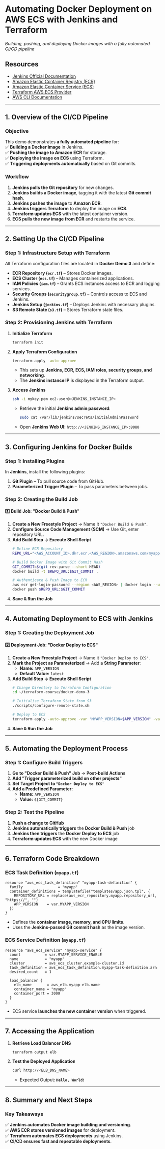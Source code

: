 # **Automating Docker Deployment on AWS ECS with Jenkins and Terraform**  
*Building, pushing, and deploying Docker images with a fully automated CI/CD pipeline*  

## **Resources**  
- [Jenkins Official Documentation](https://www.jenkins.io/doc/)  
- [Amazon Elastic Container Registry (ECR)](https://aws.amazon.com/ecr/)  
- [Amazon Elastic Container Service (ECS)](https://aws.amazon.com/ecs/)  
- [Terraform AWS ECS Provider](https://registry.terraform.io/providers/hashicorp/aws/latest/docs/resources/ecs_cluster)  
- [AWS CLI Documentation](https://docs.aws.amazon.com/cli/latest/userguide/cli-configure-quickstart.html)  

---

## **1. Overview of the CI/CD Pipeline**  

### **Objective**  
This demo demonstrates **a fully automated pipeline** for:  
✅ **Building a Docker image** in Jenkins.  
✅ **Pushing the image to Amazon ECR** for storage.  
✅ **Deploying the image on ECS** using Terraform.  
✅ **Triggering deployments automatically** based on Git commits.  

### **Workflow**  

1. **Jenkins polls the Git repository** for new changes.  
2. **Jenkins builds a Docker image**, tagging it with the latest **Git commit hash**.  
3. **Jenkins pushes the image** to **Amazon ECR**.  
4. **Jenkins triggers Terraform** to deploy the image on **ECS**.  
5. **Terraform updates ECS** with the latest container version.  
6. **ECS pulls the new image from ECR** and restarts the service.  

---

## **2. Setting Up the CI/CD Pipeline**  

### **Step 1: Infrastructure Setup with Terraform**  

All Terraform configuration files are located in **Docker Demo 3** and define:  
- **ECR Repository (`ecr.tf`)** – Stores Docker images.  
- **ECS Cluster (`ecs.tf`)** – Manages containerized applications.  
- **IAM Policies (`iam.tf`)** – Grants ECS instances access to ECR and logging services.  
- **Security Groups (`securitygroup.tf`)** – Controls access to ECS and Jenkins.  
- **Jenkins Setup (`jenkins.tf`)** – Deploys Jenkins with necessary plugins.  
- **S3 Remote State (`s3.tf`)** – Stores Terraform state files.  

### **Step 2: Provisioning Jenkins with Terraform**  

1. **Initialize Terraform**  
   ```sh
   terraform init
   ```
2. **Apply Terraform Configuration**  
   ```sh
   terraform apply -auto-approve
   ```
   - This sets up **Jenkins, ECR, ECS, IAM roles, security groups, and networking**.  
   - The **Jenkins instance IP** is displayed in the Terraform output.  

3. **Access Jenkins**  
   ```sh
   ssh -i mykey.pem ec2-user@<JENKINS_INSTANCE_IP>
   ```
   - Retrieve the initial **Jenkins admin password**:  
     ```sh
     sudo cat /var/lib/jenkins/secrets/initialAdminPassword
     ```
   - Open **Jenkins Web UI**: `http://<JENKINS_INSTANCE_IP>:8080`  

---

## **3. Configuring Jenkins for Docker Builds**  

### **Step 1: Installing Plugins**  
In **Jenkins**, install the following plugins:  
1. **Git Plugin** – To pull source code from GitHub.  
2. **Parameterized Trigger Plugin** – To pass parameters between jobs.  

### **Step 2: Creating the Build Job**  

#### **1️⃣ Build Job: "Docker Build & Push"**
1. **Create a New Freestyle Project** → Name it `"Docker Build & Push"`.  
2. **Configure Source Code Management (SCM)** → Use Git, enter repository URL.  
3. **Add Build Step → Execute Shell Script**  
   ```sh
   # Define ECR Repository
   REPO_URL="<AWS_ACCOUNT_ID>.dkr.ecr.<AWS_REGION>.amazonaws.com/myapp"

   # Build Docker Image with Git Commit Hash
   GIT_COMMIT=$(git rev-parse --short HEAD)
   docker build -t $REPO_URL:$GIT_COMMIT .

   # Authenticate & Push Image to ECR
   aws ecr get-login-password --region <AWS_REGION> | docker login --username AWS --password-stdin $REPO_URL
   docker push $REPO_URL:$GIT_COMMIT
   ```
4. **Save & Run the Job**  

---

## **4. Automating Deployment to ECS with Jenkins**  

### **Step 1: Creating the Deployment Job**  

#### **2️⃣ Deployment Job: "Docker Deploy to ECS"**  
1. **Create a New Freestyle Project** → Name it `"Docker Deploy to ECS"`.  
2. **Mark the Project as Parameterized** → Add a **String Parameter**:  
   - **Name:** `APP_VERSION`  
   - **Default Value:** `latest`  
3. **Add Build Step → Execute Shell Script**  
   ```sh
   # Change Directory to Terraform Configuration
   cd ~/terraform-course/docker-demo-3

   # Initialize Terraform State from S3
   ./scripts/configure-remote-state.sh

   # Deploy to ECS
   terraform apply -auto-approve -var "MYAPP_VERSION=$APP_VERSION" -var "MYAPP_SERVICE_ENABLE=1"
   ```
4. **Save & Run the Job**  

---

## **5. Automating the Deployment Process**  

### **Step 1: Configure Build Triggers**  

1. **Go to "Docker Build & Push" Job** → **Post-build Actions**  
2. **Add "Trigger parameterized build on other projects"**  
3. **Set Target Project to `"Docker Deploy to ECS"`**  
4. **Add a Predefined Parameter:**  
   - **Name:** `APP_VERSION`  
   - **Value:** `${GIT_COMMIT}`  

### **Step 2: Test the Pipeline**  

1. **Push a change to GitHub**  
2. **Jenkins automatically triggers** the **Docker Build & Push** job  
3. **Jenkins then triggers** the **Docker Deploy to ECS** job  
4. **Terraform updates ECS** with the new Docker image  

---

## **6. Terraform Code Breakdown**  

### **ECS Task Definition (`myapp.tf`)**
```hcl
resource "aws_ecs_task_definition" "myapp-task-definition" {
  family                = "myapp"
  container_definitions = templatefile("templates/app.json.tpl", {
    REPOSITORY_URL = replace(aws_ecr_repository.myapp.repository_url, "https://", "")
    APP_VERSION    = var.MYAPP_VERSION
  })
}
```
- Defines the **container image, memory, and CPU limits**.  
- Uses the **Jenkins-passed Git commit hash** as the image version.  

### **ECS Service Definition (`myapp.tf`)**
```hcl
resource "aws_ecs_service" "myapp-service" {
  count           = var.MYAPP_SERVICE_ENABLE
  name            = "myapp"
  cluster         = aws_ecs_cluster.example-cluster.id
  task_definition = aws_ecs_task_definition.myapp-task-definition.arn
  desired_count   = 1

  load_balancer {
    elb_name       = aws_elb.myapp-elb.name
    container_name = "myapp"
    container_port = 3000
  }
}
```
- ECS service **launches the new container version** when triggered.  

---

## **7. Accessing the Application**  

1. **Retrieve Load Balancer DNS**  
   ```sh
   terraform output elb
   ```
2. **Test the Deployed Application**  
   ```sh
   curl http://<ELB_DNS_NAME>
   ```
   - Expected Output: **`Hello, World!`**  

---

## **8. Summary and Next Steps**  

### **Key Takeaways**  
✅ **Jenkins automates Docker image building and versioning**.  
✅ **AWS ECR stores versioned images** for deployment.  
✅ **Terraform automates ECS deployments** using Jenkins.  
✅ **CI/CD ensures fast and repeatable deployments**.  

